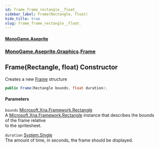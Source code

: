 ```yaml
---
id: frame_frame_rectangle__float_
sidebar_label: Frame(Rectangle, float)
hide_title: true
slug: frame_frame_rectangle__float_
---
```

#### [MonoGame.Aseprite](index 'index')
### [MonoGame.Aseprite.Graphics](monogame_aseprite_graphics 'MonoGame.Aseprite.Graphics').[Frame](frame 'MonoGame.Aseprite.Graphics.Frame')
## Frame(Rectangle, float) Constructor
Creates a new [Frame](frame 'MonoGame.Aseprite.Graphics.Frame') structure  
```csharp
public Frame(Rectangle bounds, float duration);
```
#### Parameters
`bounds` [Microsoft.Xna.Framework.Rectangle](https://docs.microsoft.com/en-us/dotnet/api/Microsoft.Xna.Framework.Rectangle 'Microsoft.Xna.Framework.Rectangle')  
A [Microsoft.Xna.Framework.Rectangle](https://docs.microsoft.com/en-us/dotnet/api/Microsoft.Xna.Framework.Rectangle 'Microsoft.Xna.Framework.Rectangle') instance that describes the bounds of the frame relative  
to the spritesheet.  
  
`duration` [System.Single](https://docs.microsoft.com/en-us/dotnet/api/System.Single 'System.Single')  
The amount of time, in seconds, the frame should be displayed.  
  
